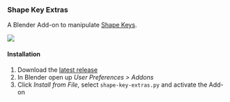 ### Shape Key Extras

A Blender Add-on to manipulate [Shape Keys](https://docs.blender.org/manual/en/dev/animation/shape_keys).

![](https://i.stack.imgur.com/aIb4N.jpg)




#### Installation

 1. Download the [latest release](https://github.com/p2or/blender-shapekeyextras/releases)
 2. In Blender open up *User Preferences > Addons*
 3. Click *Install from File*, select `shape-key-extras.py` and activate the Add-on
